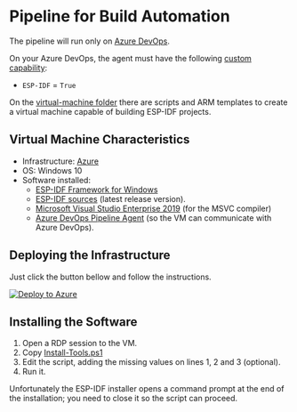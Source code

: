 # Pipeline for Build Automation

The pipeline will run only on [Azure DevOps](https://azure.microsoft.com/en-us/services/devops/).

On your Azure DevOps, the agent must have the following [custom capability](https://docs.microsoft.com/en-us/azure/devops/pipelines/process/demands?view=azure-devops&tabs=yaml):

* `ESP-IDF` = `True`

On the [virtual-machine folder](/.pipeline/virtual-machine/) there are scripts and ARM templates to create a virtual machine capable of building ESP-IDF projects.

## Virtual Machine Characteristics

* Infrastructure: [Azure](https://azure.microsoft.com/en-us/)
* OS: Windows 10
* Software installed:
  * [ESP-IDF Framework for Windows](https://docs.espressif.com/projects/esp-idf/en/latest/esp32/get-started/windows-setup.html)
  * [ESP-IDF sources](https://github.com/espressif/esp-idf) (latest release version).
  * [Microsoft Visual Studio Enterprise 2019](https://visualstudio.microsoft.com/vs/enterprise/) (for the MSVC compiler)
  * [Azure DevOps Pipeline Agent](https://github.com/microsoft/azure-pipelines-agent) (so the VM can communicate with Azure DevOps).

## Deploying the Infrastructure

Just click the button bellow and follow the instructions.

[![Deploy to Azure](https://aka.ms/deploytoazurebutton)](https://portal.azure.com/#create/Microsoft.Template/uri/https%3A%2F%2Fraw.githubusercontent.com%2FAzure%2Fazure-quickstart-templates%2Fmaster%2F101-storage-account-create%2Fazuredeploy.json)

## Installing the Software

1. Open a RDP session to the VM.
2. Copy [Install-Tools.ps1](/.pipeline/virtual-machine/Install-Tools.ps1)
3. Edit the script, adding the missing values on lines 1, 2 and 3 (optional).
4. Run it.

Unfortunately the ESP-IDF installer opens a command prompt at the end of the installation; you need to close it so the script can proceed.
